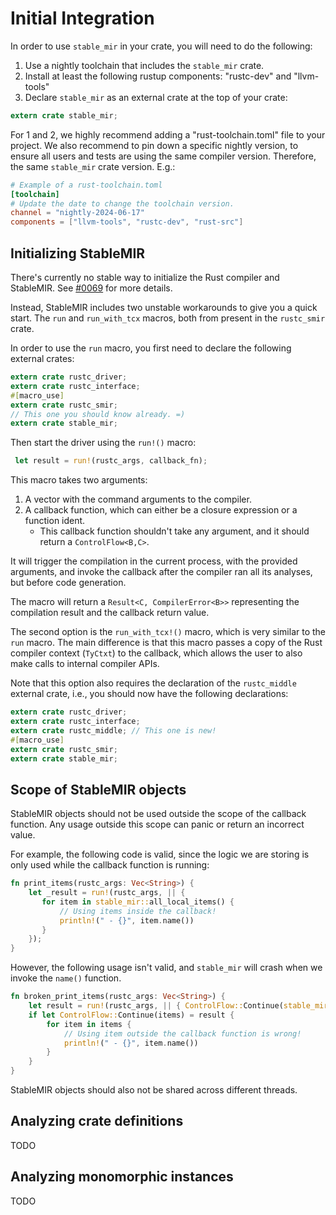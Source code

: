 # Initial Integration

In order to use `stable_mir` in your crate, you will need to do the following:

1. Use a nightly toolchain that includes the `stable_mir` crate.
2. Install at least the following rustup components: "rustc-dev" and "llvm-tools"
3. Declare `stable_mir` as an external crate at the top of your crate:

```rust
extern crate stable_mir;
```

For 1 and 2, we highly recommend adding a "rust-toolchain.toml" file to your project.
We also recommend to pin down a specific nightly version, to ensure all users and tests are using the same compiler
version.
Therefore, the same `stable_mir` crate version. E.g.:

```toml
# Example of a rust-toolchain.toml
[toolchain]
# Update the date to change the toolchain version.
channel = "nightly-2024-06-17"
components = ["llvm-tools", "rustc-dev", "rust-src"]
```

## Initializing StableMIR

There's currently no stable way to initialize the Rust compiler and StableMIR.
See [#0069](https://github.com/rust-lang/project-stable-mir/issues/69) for more details.

Instead, StableMIR includes two unstable workarounds to give you a quick start.
The `run` and `run_with_tcx` macros, both from present in the `rustc_smir` crate.

In order to use the `run` macro, you first need to declare the following external crates:

```rust
extern crate rustc_driver;
extern crate rustc_interface;
#[macro_use]
extern crate rustc_smir;
// This one you should know already. =)
extern crate stable_mir;
```

Then start the driver using the `run!()` macro:

```rust
 let result = run!(rustc_args, callback_fn);
```

This macro takes two arguments:

1. A vector with the command arguments to the compiler.
2. A callback function, which can either be a closure expression or a function ident.
    - This callback function shouldn't take any argument, and it should return a `ControlFlow<B,C>`.

It will trigger the compilation in the current process, with the provided arguments, and invoke the callback after the
compiler ran all its analyses, but before code generation.

The macro will return a `Result<C, CompilerError<B>>` representing the compilation result and the callback return value.

The second option is the `run_with_tcx!()` macro, which is very similar to the `run` macro.
The main difference is that this macro passes a copy of the Rust compiler context (`TyCtxt`) to the callback,
which allows the user to also make calls to internal compiler APIs.

Note that this option also requires the declaration of the `rustc_middle` external crate, i.e., you should now have the
following declarations:

```rust
extern crate rustc_driver;
extern crate rustc_interface;
extern crate rustc_middle; // This one is new!
#[macro_use]
extern crate rustc_smir;
extern crate stable_mir;
```

## Scope of StableMIR objects

StableMIR objects should not be used outside the scope of the callback function.
Any usage outside this scope can panic or return an incorrect value.

For example, the following code is valid, since the logic we are storing is only used while the callback function
is running:

```rust
fn print_items(rustc_args: Vec<String>) {
    let _result = run!(rustc_args, || {
       for item in stable_mir::all_local_items() {
           // Using items inside the callback!
           println!(" - {}", item.name())
       }
    });
}
```

However, the following usage isn't valid, and `stable_mir` will crash when we invoke the `name()` function.

```rust
fn broken_print_items(rustc_args: Vec<String>) {
    let result = run!(rustc_args, || { ControlFlow::Continue(stable_mir::all_local_items())});
    if let ControlFlow::Continue(items) = result {
        for item in items {
            // Using item outside the callback function is wrong!
            println!(" - {}", item.name())
        }
    }
}
```

StableMIR objects should also not be shared across different threads.

## Analyzing crate definitions

TODO

## Analyzing monomorphic instances

TODO